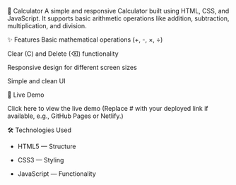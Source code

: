 🧮 Calculator
A simple and responsive Calculator built using HTML, CSS, and JavaScript.
It supports basic arithmetic operations like addition, subtraction, multiplication, and division.

✨ Features
Basic mathematical operations (+, -, ×, ÷)

Clear (C) and Delete (⌫) functionality

Responsive design for different screen sizes

Simple and clean UI

🚀 Live Demo

Click here to view the live demo
(Replace # with your deployed link if available, e.g., GitHub Pages or Netlify.)

🛠️ Technologies Used
- HTML5 — Structure

- CSS3 — Styling

- JavaScript — Functionality

